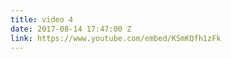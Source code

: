 ```yaml
---
title: video 4
date: 2017-08-14 17:47:00 Z
link: https://www.youtube.com/embed/KSmKQfh1zFk
---
```


